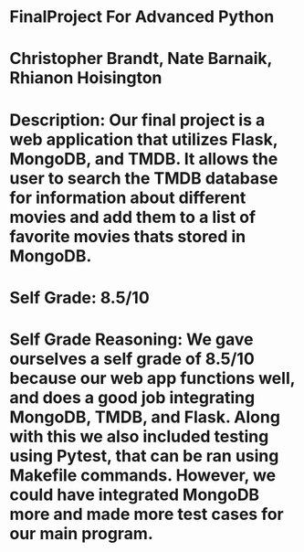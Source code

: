 # FinalProject For Advanced Python
# Christopher Brandt, Nate Barnaik, Rhianon Hoisington 
# Description: Our final project is a web application that utilizes Flask, MongoDB, and TMDB. It allows the user to search the TMDB database for information about different movies and add them to a list of favorite movies thats stored in MongoDB.
# Self Grade: 8.5/10 
# Self Grade Reasoning: We gave ourselves a self grade of 8.5/10 because our web app functions well, and does a good job integrating MongoDB, TMDB, and Flask. Along with this we also included testing using Pytest, that can be ran using Makefile commands. However, we could have integrated MongoDB more and made more test cases for our main program. 
